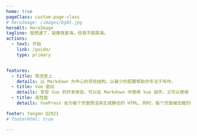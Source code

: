 ```yaml
---
home: true
pageClass: custom-page-class
# heroImage: /images/bg01.jpg
heroAlt: HeroImage
tagline: 我想通了，就像我爱海，但我不能跳海。
actions:
  - text: 开始
    link: /guide/
    type: primary


features:
  - title: 简洁至上
    details: 以 Markdown 为中心的项目结构，以最少的配置帮助你专注于写作。
  - title: Vue 驱动
    details: 享受 Vue 的开发体验，可以在 Markdown 中使用 Vue 组件，又可以使用 Vue 来开发自定义主题。
  - title: 高性能
    details: VuePress 会为每个页面预渲染生成静态的 HTML，同时，每个页面被加载的时候，将作为 SPA 运行。

footer: Yangmn @2021
# footerHtml: true

---
```


